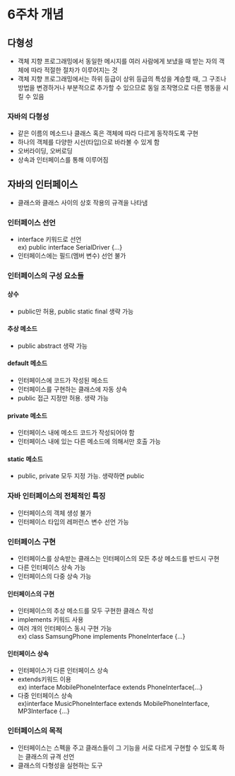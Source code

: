 # 6주차 개념

## 다형성
* 객체 지향 프로그래밍에서 동일한 메시지를 여러 사람에게 보냈을 때 받는 자의 객체에 따라 적절한 절차가 이루어지는 것
* 객체 지향 프로그래밍에서는 하위 등급이 상위 등급의 특성을 계승할 때, 그 구조나 방법을 변경하거나 부분적으로 추가할 수 있으므로 동일 조작명으로 다른 행동을 시킬 수 있음

### 자바의 다형성
* 같은 이름의 메소드나 클래스 혹은 객체에 따라 다르게 동작하도록 구현
* 하나의 객체를 다양한 시선(타입)으로 바라볼 수 있게 함
* 오버라이딩, 오버로딩
* 상속과 인터페이스를 통해 이루어짐

## 자바의 인터페이스
* 클래스와 클래스 사이의 상호 작용의 규격을 나타냄

### 인터페이스 선언
* interface 키워드로 선언 <br>
ex) public interface SerialDriver {...}
* 인터페이스에는 필드(멤버 변수) 선언 불가

### 인터페이스의 구성 요소들 

#### 상수
* public만 허용, public static final 생략 가능

#### 추상 메소드
* public abstract 생략 가능

#### default 메소드
* 인터페이스에 코드가 작성된 메소드
* 인터페이스를 구현하는 클래스에 자동 상속
* public 접근 지정만 허용. 생략 가능

#### private 메소드
* 인터페이스 내에 메소드 코드가 작성되어야 함
* 인터페이스 내에 있는 다른 메소드에 의해서만 호출 가능

#### static 메소드
* public, private 모두 지정 가능. 생략하면 public

### 자바 인터페이스의 전체적인 특징
* 인터페이스의 객체 생성 불가
* 인터페이스 타입의 레퍼런스 변수 선언 가능

### 인터페이스 구현
* 인터페이스를 상속받는 클래스는 인터페이스의 모든 추상 메소드를 반드시 구현
* 다른 인터페이스 상속 가능
* 인터페이스의 다중 상속 가능

#### 인터페이스의 구현
* 인터페이스의 추상 메소드를 모두 구현한 클래스 작성
* implements 키워드 사용
* 여러 개의 인터페이스 동시 구현 가능 <br>
ex) class SamsungPhone implements PhoneInterface {...}

#### 인터페이스 상속
* 인터페이스가 다른 인터페이스 상속
* extends키워드 이용 <br>
ex) interface MobilePhoneInterface extends PhoneInterface{...}
* 다중 인터페이스 상속 <br>
ex)interface MusicPhoneInterface extends MobilePhoneInterface, MP3Interface {...}

### 인터페이스의 목적
* 인터페이스는 스펙을 주고 클래스들이 그 기능을 서로 다르게 구현할 수 있도록 하는 클래스의 규격 선언
* 클래스의 다형성을 실현하는 도구
